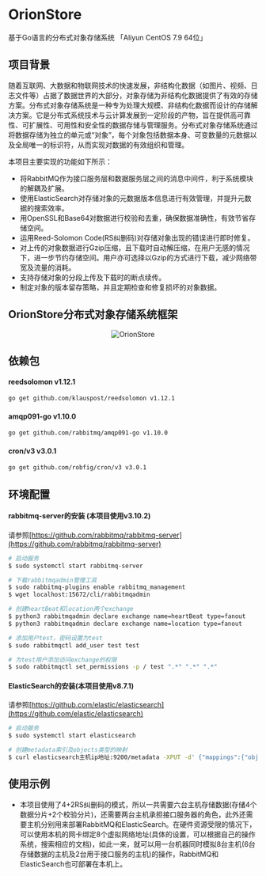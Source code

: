 # OrionStore
基于Go语言的分布式对象存储系统  「Aliyun CentOS 7.9 64位」
   
## 项目背景
随着互联网、大数据和物联网技术的快速发展，非结构化数据（如图片、视频、日志文件等）占据了数据世界的大部分，对象存储为非结构化数据提供了有效的存储方案。分布式对象存储系统是一种专为处理大规模、非结构化数据而设计的存储解决方案。它是分布式系统技术与云计算发展到一定阶段的产物，旨在提供高可靠性、可扩展性、可用性和安全性的数据存储与管理服务。分布式对象存储系统通过将数据存储为独立的单元或“对象”，每个对象包括数据本身、可变数量的元数据以及全局唯一的标识符，从而实现对数据的有效组织和管理。

本项目主要实现的功能如下所示：
* 将RabbitMQ作为接口服务层和数据服务层之间的消息中间件，利于系统模块的解耦及扩展。
* 使用ElasticSearch对存储对象的元数据版本信息进行有效管理，并提升元数据的搜索效率。
* 用OpenSSL和Base64对数据进行校验和去重，确保数据准确性，有效节省存储空间。
* 运用Reed-Solomon Code(RS纠删码)对存储对象出现的错误进行即时修复。
* 对上传的对象数据进行Gzip压缩，且下载时自动解压缩，在用户无感的情况下，进一步节约存储空间。用户亦可选择以Gzip的方式进行下载，减少网络带宽及流量的消耗。
* 支持存储对象的分段上传及下载时的断点续传。
* 制定对象的版本留存策略，并且定期检查和修复损坏的对象数据。


## OrionStore分布式对象存储系统框架
<div align="middle">
<img alt="OrionStore" src="https://github.com/ZealACMer/OrionStore/assets/16794553/8ab7823d-5acf-4b71-a5e0-9ab83f18e9f0">
</div>
                        
## 依赖包
#### reedsolomon v1.12.1
```bash
go get github.com/klauspost/reedsolomon v1.12.1
```

#### amqp091-go v1.10.0
```bash
go get github.com/rabbitmq/amqp091-go v1.10.0
```

#### cron/v3 v3.0.1
```bash
go get github.com/robfig/cron/v3 v3.0.1
```
## 环境配置
#### rabbitmq-server的安装 (本项目使用v3.10.2)
请参照[https://github.com/rabbitmq/rabbitmq-server](https://github.com/rabbitmq/rabbitmq-server)
```bash
# 启动服务
$ sudo systemctl start rabbitmq-server

# 下载rabbitmqadmin管理工具
$ sudo rabbitmq-plugins enable rabbitmq_management
$ wget localhost:15672/cli/rabbitmqadmin

# 创建heartBeat和location两个exchange
$ python3 rabbitmqadmin declare exchange name=heartBeat type=fanout
$ python3 rabbitmqadmin declare exchange name=location type=fanout

# 添加用户test，密码设置为test
$ sudo rabbitmqctl add_user test test

# 为test用户添加访问exchange的权限
$ sudo rabbitmqctl set_permissions -p / test ".*" ".*" ".*"
```

#### ElasticSearch的安装(本项目使用v8.7.1)
请参照[https://github.com/elastic/elasticsearch](https://github.com/elastic/elasticsearch)
```bash
# 启动服务
$ sudo systemctl start elasticsearch

# 创建metadata索引及objects类型的映射
$ curl elasticsearch主机ip地址:9200/metadata -XPUT -d' {"mappings":{"objects":{"properties":{"name":{"type":"string","index":"not analyzed"},"version":{"type":"integer"},"size":{"type":"integer"},"hash":{"type":"string"}}}}}'
```

## 使用示例
- 本项目使用了4+2RS纠删码的模式，所以一共需要六台主机存储数据(存储4个数据分片+2个校验分片)，还需要两台主机承担接口服务器的角色，此外还需要主机分别用来部署RabbitMQ和ElasticSearch。在硬件资源受限的情况下，可以使用本机的网卡绑定8个虚拟网络地址(具体的设置，可以根据自己的操作系统，搜索相应的文档)，如此一来，就可以用一台机器同时模拟8台主机(6台存储数据的主机及2台用于接口服务的主机)的操作，RabbitMQ和ElasticSearch也可部署在本机上。

